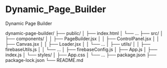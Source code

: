 # Dynamic_Page_Builder
Dynamic Page Builder



dynamic-page-builder/
├── public/
│   ├── index.html
│   └── ...
├── src/
│   ├── components/
│   │   ├── PageBuilder.jsx
│   │   ├── ControlPanel.jsx
│   │   ├── Canvas.jsx
│   │   ├── Loader.jsx
│   │   └── ...
│   ├── utils/
│   │   ├── firebaseUtils.js
│   │   └── ...
│   ├── firebaseConfig.js
│   ├── App.js
│   ├── index.js
│   └── styles/
│       ├── App.css
│       └── ...
├── package.json
├── package-lock.json
└── README.md